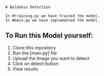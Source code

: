     # Baldness Detection

    In #training.py we have trained the model.
    In #main.py we have implemented the model.

## To Run this Model yourself:
1. Clone this repository
2. Run the [main.py] file
3. Upload the Image you want to detect
4. Click on detect button
5. View results


